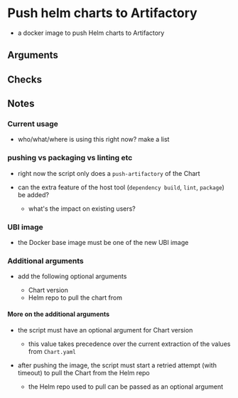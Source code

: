 # Push helm charts to Artifactory

- a docker image to push Helm charts to Artifactory

## Arguments


## Checks


## Notes

### Current usage

- who/what/where is using this right now? make a list

### pushing vs packaging vs linting etc

- right now the script only does a `push-artifactory` of the Chart

- can the extra feature of the host tool (`dependency build`, `lint`, `package`) be added? 
    - what's the impact on existing users?



### UBI image

- the Docker base image must be one of the new UBI image

### Additional arguments

- add the following optional arguments

    - Chart version
    - Helm repo to pull the chart from

#### More on the additional arguments

- the script must have an optional argument for Chart version

    - this value takes precedence over the current extraction of the values from `Chart.yaml`

- after pushing the image, the script must start a retried attempt (with timeout) to pull the Chart from the Helm repo

    - the Helm repo used to pull can be passed as an optional argument

